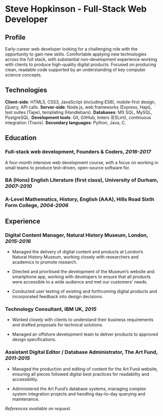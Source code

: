 # Steve Hopkinson - Full-Stack Web Developer

## Profile

Early-career web developer looking for a challenging role with the opportunity to gain new skills. Comfortable applying new technologies across the full stack, with substantial non-development experience working with clients to produce high-quality digital products. Focused on producing clean, readable code supported by an understanding of key computer science concepts.


## Technologies

__Client-side__: HTML5, CSS3, JavaScript (including ES6), mobile-first design, jQuery, API calls.
__Server-side__: Node.js, web frameworks (Express, Hapi), test suites (Tape), templating (Handlebars).
__Databases__: MS SQL, MySQL, PostgreSQL.
__Development tools__: Git, GitHub, linters (ESLint), continuous integration (Travis).
__Secondary languages__: Python, Java, C.


## Education

### __Full-stack web development__, Founders & Coders, _2016-2017_

A four-month intensive web development course, with a focus on working in small teams to produce test-driven, open-source software for.

### __BA (Hons) English Literature (first class)__, University of Durham, _2007-2010_

### __A-Level Mathematics, History, English (AAA)__, Hills Road Sixth Form College, _2004-2006_


## Experience

### __Digital Content Manager__, Natural History Museum, London, _2015-2016_

- Managed the delivery of digital content and products at London’s Natural History Museum, working closely with researchers and academics to promote research.

- Directed and prioritised the development of the Museum’s website and smartphone app, working with developers to ensure that all products were accessible to a wide audience and met our customers’ needs.

- Conducted user testing of existing and forthcoming digital products and incorporated feedback into design decisions.

### __Technology Consultant__, IBM UK, _2015_

- Worked closely with clients to understand their business requirements and drafted proposals for technical solutions.

- Managed an offshore development team to deliver products to approved design specifications.

### __Assistant Digital Editor / Database Administrator__, The Art Fund, _2011-2015_

- Managed the production and editing of content for the Art Fund website, ensuring all pieces followed digital best practices for readability and accessibility.

- Administered the Art Fund’s database systems, managing complex system integration projects and handling day-to-day querying and maintenance.


_References available on request._
